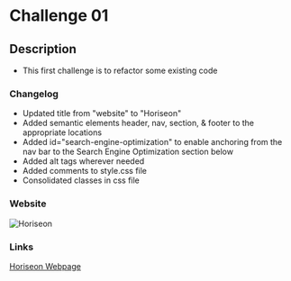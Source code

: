 # Challenge 01

## Description
- This first challenge is to refactor some existing code

### Changelog
- Updated title from "website" to "Horiseon"
- Added semantic elements header, nav, section, & footer to the appropriate locations
- Added id="search-engine-optimization" to enable anchoring from the nav bar to the Search Engine Optimization section below
- Added alt tags wherever needed 
- Added comments to style.css file
- Consolidated classes in css file

### Website


![Horiseon](./assets/images/Horiseon.png)


### Links
[Horiseon Webpage](https://ahuang23.github.io/C01_Refactoring/)

